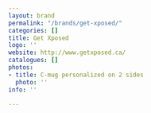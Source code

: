 ```yaml
---
layout: brand
permalink: "/brands/get-xposed/"
categories: []
title: Get Xposed
logo: ''
website: http://www.getxposed.ca/
catalogues: []
photos:
- title: C-mug personalized on 2 sides
  photo: ''
info: ''

---
```

